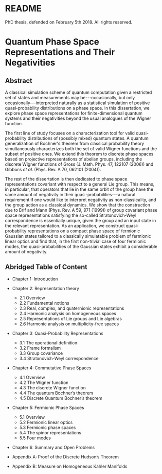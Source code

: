 # README

PhD thesis, defended on February 5th 2018. All rights reserved.

# Quantum Phase Space Representations and Their Negativities

## Abstract

A classical simulation scheme of quantum computation given a restricted set of states and measurements may be---occasionally, but only occasionally---interpreted naturally as a statistical simulation of positive quasi-probability distributions on a phase space. In this dissertation, we explore phase space representations for finite-dimensional quantum systems and their negativities beyond the usual analogues of the Wigner function.

The first line of study focuses on a characterization tool for valid quasi-probability distributions of (possibly mixed) quantum states. A quantum generalization of Bochner's theorem from classical probability theory simultaneously characterizes both the set of valid Wigner functions and the subset of positive ones. We extend this theorem to discrete phase spaces based on projective representations of abelian groups, including the discrete Wigner functions of Gross (J. Math. Phys. 47, 122107 (2006)) and Gibbons *et al.* (Phys. Rev. A 70, 062101 (2004)).

The rest of the dissertation is then dedicated to phase space representations covariant with respect to a general Lie group. This means, in particular, that operators that lie in the same orbit of the group have the same amount of negativity in their quasi-probabilities---a natural requirement if one would like to interpret negativity as non-classicality, and the group action as a classical dynamics. We show that the construction due to Brif and Mann (Phys. Rev. A 59, 971 (1999)) of group covariant phase space representations satisfying the so-called Stratonovich-Weyl correspondence is essentially unique, given the group and an input state in the relevant representation. As an application, we construct quasi-probability representations on a compact phase space of fermionic Gaussian states tailored to a classically simulatable problem of fermionic linear optics and find that, in the first non-trivial case of four fermionic modes, the quasi-probabilities of the Gaussian states exhibit a considerable amount of negativity.

## Abridged Table of Content

- Chapter 1: Introduction 

- Chapter 2: Representation theory 
  - 2.1 Overview 
  - 2.2 Fundamental notions
  - 2.3 Real, complex, and quaternionic representations
  - 2.4 Harmonic analysis on homogeneous spaces
  - 2.5 Representations of Lie groups and Lie algebras 
  - 2.6 Harmonic analysis on multiplicity-free spaces  

- Chapter 3: Quasi-Probability Representations
  - 3.1 The operational definition 
  - 3.2 Frame formalism 
  - 3.3 Group covariance 
  - 3.4 Stratonovich-Weyl correspondence 

- Chapter 4: Commutative Phase Spaces
  - 4.1 Overview 
  - 4.2 The Wigner function 
  - 4.3 The discrete Wigner function 
  - 4.4 The quantum Bochner’s theorem 
  - 4.5 Discrete Quantum Bochner’s theorem 

- Chapter 5: Fermionic Phase Spaces
  - 5.1 Overview 
  - 5.2 Fermionic linear optics 
  - 5.3 Fermionic phase spaces 
  - 5.4 The spinor representations  
  - 5.5 Four modes 

- Chapter 6: Summary and Open Problems 
- Appendix A: Proof of the Discrete Hudson’s Theorem 
- Appendix B: Measure on Homogeneous Kähler Manifolds
